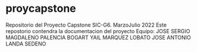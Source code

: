 # proycapstone
Repositorio del Proyecto Capstone SIC-G6. MarzoJulio 2022
Este repostorio contendra la documentacion del proyecto
Equipo: JOSE SERGIO MAGDALENO PALENCIA
        BOGART YAIL MARQUEZ LOBATO
        JOSE ANTONIO LANDA SEDENO
